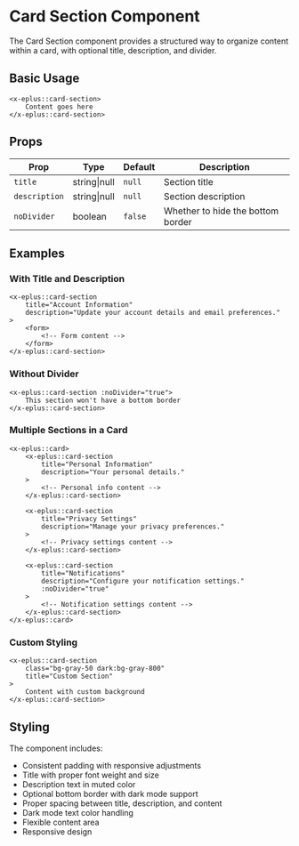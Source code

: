 # Card Section Component

The Card Section component provides a structured way to organize content within a card, with optional title, description, and divider.

## Basic Usage

```blade
<x-eplus::card-section>
    Content goes here
</x-eplus::card-section>
```

## Props

| Prop | Type | Default | Description |
|------|------|---------|-------------|
| `title` | string\|null | `null` | Section title |
| `description` | string\|null | `null` | Section description |
| `noDivider` | boolean | `false` | Whether to hide the bottom border |

## Examples

### With Title and Description

```blade
<x-eplus::card-section
    title="Account Information"
    description="Update your account details and email preferences."
>
    <form>
        <!-- Form content -->
    </form>
</x-eplus::card-section>
```

### Without Divider

```blade
<x-eplus::card-section :noDivider="true">
    This section won't have a bottom border
</x-eplus::card-section>
```

### Multiple Sections in a Card

```blade
<x-eplus::card>
    <x-eplus::card-section
        title="Personal Information"
        description="Your personal details."
    >
        <!-- Personal info content -->
    </x-eplus::card-section>

    <x-eplus::card-section
        title="Privacy Settings"
        description="Manage your privacy preferences."
    >
        <!-- Privacy settings content -->
    </x-eplus::card-section>

    <x-eplus::card-section
        title="Notifications"
        description="Configure your notification settings."
        :noDivider="true"
    >
        <!-- Notification settings content -->
    </x-eplus::card-section>
</x-eplus::card>
```

### Custom Styling

```blade
<x-eplus::card-section
    class="bg-gray-50 dark:bg-gray-800"
    title="Custom Section"
>
    Content with custom background
</x-eplus::card-section>
```

## Styling

The component includes:
- Consistent padding with responsive adjustments
- Title with proper font weight and size
- Description text in muted color
- Optional bottom border with dark mode support
- Proper spacing between title, description, and content
- Dark mode text color handling
- Flexible content area
- Responsive design 